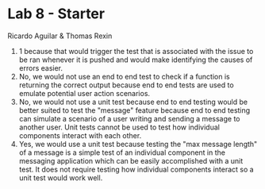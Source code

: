 # Lab 8 - Starter
Ricardo Aguilar & Thomas Rexin
1. 1 because that would trigger the test that is associated with the issue to be ran whenever it is pushed and would make identifying the causes of errors easier.
2. No, we would not use an end to end test to check if a function is returning the correct output because end to end tests are used to emulate potential user action scenarios.
3. No, we would not use a unit test because end to end testing would be better suited to test the "message" feature because end to end testing can simulate a scenario of a user writing and sending a message to another user. Unit tests cannot be used to test how individual components interact with each other.
4. Yes, we would use a unit test because testing the "max message length" of a message is a simple test of an individual component in the messaging application which can be easily accomplished with a unit test. It does not require testing how individual components interact so a unit test would work well.